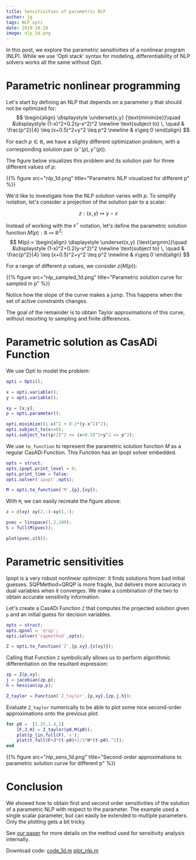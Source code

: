 ```yaml
---
title: Sensitivities of parametric NLP
author: jg
tags: NLP opti
date: 2019-10-28
image: nlp_1d.png
---
```


In this post, we explore the parametric sensitivities of a nonlinear program (NLP).
While we use 'Opti stack' syntax for modeling, differentiability of NLP solvers works all the same without Opti.

# Parametric nonlinear programming

Let's start by defining an NLP that depends on a parameter `p` that should not be optimized for:
$$
\begin{align}
  \displaystyle \underset{x,y}
  {\text{minimize}}\quad &\displaystyle (1-x)^2+0.2(y-x^2)^2 \newline
    \text{subject to} \, \quad & \frac{p^2}{4} \leq (x+0.5)^2+y^2 \leq p^2 \newline
      & x\geq 0
\end{align}
$$

For each $p \in \mathbb{R}$, we have a slighty different optimization problem, with a corresponding solution pair $(x^\star(p),y^\star(p))$.

The figure below visualizes this problem and its solution pair for three different values of $p$:

{{% figure src="nlp_1d.png" title="Parametric NLP visualized for different p" %}}

We'd like to investigate how the NLP solution varies with $p$. To simplify notation, let's consider a projection of the solution pair to a scalar:

$$
z: (x,y) \mapsto y-x
$$

Instead of working with the $x^\star$ notation, let's define the parametric solution function $M(p): \mathbb{R} \mapsto \mathbb{R}^2$:
$$
M(p):=
\begin{align}
  \displaystyle \underset{x,y}
  {\text{argmin}}\quad &\displaystyle (1-x)^2+0.2(y-x^2)^2 \newline
    \text{subject to} \, \quad & \frac{p^2}{4} \leq (x+0.5)^2+y^2 \leq p^2 \newline
      & x\geq 0
\end{align}
$$

For a range of different $p$ values, we consider $z(M(p))$:

{{% figure src="nlp_sampled_1d.png" title="Parametric solution curve for sampled in p" %}}

Notice how the slope of the curve makes a jump. This happens when the set of active constraints changes.

The goal of the remainder is to obtain Taylor approximations of this curve, without resorting to sampling and finite differences.

# Parametric solution as CasADi Function

We use Opti to model the problem:
```matlab
opti = Opti();

x = opti.variable();
y = opti.variable();

xy = [x;y];
p = opti.parameter();

opti.minimize((1-x)^2 + 0.2*(y-x^2)^2);
opti.subject_to(x>=0);
opti.subject_to((p/2)^2 <= (x+0.5)^2+y^2 <= p^2);
```

We use `to_function` to represent the parametric solution function $M$ as a regular CasADi Function.
This Function has an Ipopt solver embedded.

```matlab
opts = struct;
opts.ipopt.print_level = 0;
opts.print_time = false;
opti.solver('ipopt',opts);

M = opti.to_function('M',{p},{xy});
```

With `M`, we can easily recreate the figure above:

```matlab
z = @(xy) xy(2,:)-xy(1,:);

pvec = linspace(1,2,100);
S = full(M(pvec));

plot(pvec,z(S));
```

# Parametric sensitivities

Ipopt is a very robust nonlinear optimizer: it finds solutions from bad initial guesses. 
SQPMethod+QRQP is more fragile, but delivers more accuracy in dual variables when it converges. We make a combination of the two to obtain accurate sensitivity information.


Let's create a CasADi Function `Z` that computes the projected solution given `p` and an initial guess for decision variables.
```matlab
opts = struct;
opts.qpsol = 'qrqp';
opti.solver('sqpmethod',opts);

Z = opti.to_function('Z',{p,xy},{z(xy)});
```

Calling that Function `Z` symbolically allows us to perform algorithmic differentiation on the resultant expression:

```matlab
zp = Z(p,xy);
j = jacobian(zp,p);
h = hessian(zp,p);

Z_taylor = Function('Z_taylor',{p,xy},{zp,j,h});
```

Evaluate `Z_taylor` numerically to be able to plot some nice second-order approximations onto the previous plot:
```matlab
for p0 =  [1.25,1.4,2]
    [F,J,H] = Z_taylor(p0,M(p0));
    plot(p_lin,full(F),'x');
    plot(t,full(F+J*(t-p0)+1/2*H*(t-p0).^2));
end
```

{{% figure src="nlp_sens_1d.png" title="Second-order approximations to parametric solution curve for different p" %}}

# Conclusion

We showed how to obtain first and second order sensitivities of the solution of a parametric NLP with respect to the parameter.
The example used a single scalar parameter, but can easily be extended to multiple parameters. Only the plotting gets a bit tricky.

See [our paper](https://www.sciencedirect.com/science/article/pii/S2405896318327137) for more details on the method used for sensitivity analysis internally.

Download code: [code_1d.m](code_1d.m) [plot_nlp.m](plot_nlp.m)

